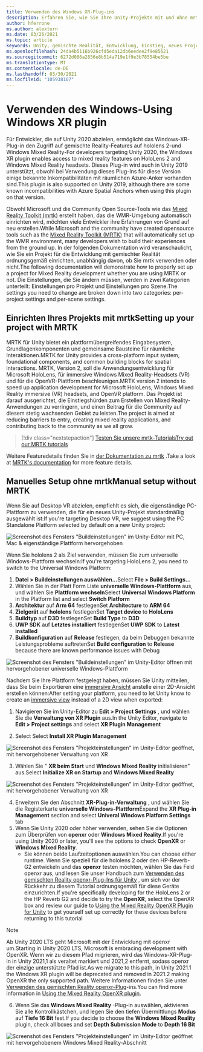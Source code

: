 ```yaml
---
title: Verwenden des Windows XR-Plug-ins
description: Erfahren Sie, wie Sie Ihre Unity-Projekte mit und ohne mrtk mithilfe von Windows-XR-Unterstützung einrichten.
author: hferrone
ms.author: alexturn
ms.date: 03/26/2021
ms.topic: article
keywords: Unity, gemischte Realität, Entwicklung, Einstieg, neues Projekt, Windows Mixed Reality, UWP, XR, Leistung, Legacy, mrtk, Windows
ms.openlocfilehash: 24da4b5116b926cfd5eda12db6eedee2f9e85621
ms.sourcegitcommit: 6272d086a2856e8b514a719e1f9e3b78554be5be
ms.translationtype: MT
ms.contentlocale: de-DE
ms.lasthandoff: 03/30/2021
ms.locfileid: "105938107"
---
```

# <a name="using-windows-xr-plugin"></a><span data-ttu-id="cc85b-104">Verwenden des Windows-</span><span class="sxs-lookup"><span data-stu-id="cc85b-104">Using Windows XR plugin</span></span>

<span data-ttu-id="cc85b-105">Für Entwickler, die auf Unity 2020 abzielen, ermöglicht das Windows-XR-Plug-in den Zugriff auf gemischte Reality-Features auf hololens 2-und Windows Mixed Reality-</span><span class="sxs-lookup"><span data-stu-id="cc85b-105">For developers targeting Unity 2020, the Windows XR plugin enables access to mixed reality features on HoloLens 2 and Windows Mixed Reality headsets.</span></span>  <span data-ttu-id="cc85b-106">Dieses Plug-in wird auch in Unity 2019 unterstützt, obwohl bei Verwendung dieses Plug-Ins für diese Version einige bekannte Inkompatibilitäten mit räumlichen Azure-Anker vorhanden sind.</span><span class="sxs-lookup"><span data-stu-id="cc85b-106">This plugin is also supported on Unity 2019, although there are some known incompatibilities with Azure Spatial Anchors when using this plugin on that version.</span></span>

<span data-ttu-id="cc85b-107">Obwohl Microsoft und die Community Open Source-Tools wie das [Mixed Reality Toolkit (mrtk)](https://microsoft.github.io/MixedRealityToolkit-Unity/Documentation/Installation.html) erstellt haben, das die WMR-Umgebung automatisch einrichten wird, möchten viele Entwickler ihre Erfahrungen von Grund auf neu erstellen.</span><span class="sxs-lookup"><span data-stu-id="cc85b-107">While Microsoft and the community have created opensource tools such as the [Mixed Reality Toolkit (MRTK)](https://microsoft.github.io/MixedRealityToolkit-Unity/Documentation/Installation.html) that will automatically set up the WMR environment, many developers wish to build their experiences from the ground up.</span></span>  <span data-ttu-id="cc85b-108">In der folgenden Dokumentation wird veranschaulicht, wie Sie ein Projekt für die Entwicklung mit gemischter Realität ordnungsgemäß einrichten, unabhängig davon, ob Sie mrtk verwenden oder nicht.</span><span class="sxs-lookup"><span data-stu-id="cc85b-108">The following documentation will demonstrate how to properly set up a project for Mixed Reality development whether you are using MRTK or not.</span></span>  <span data-ttu-id="cc85b-109">Die Einstellungen, die Sie ändern müssen, werden in zwei Kategorien unterteilt: Einstellungen pro Projekt und Einstellungen pro Szene.</span><span class="sxs-lookup"><span data-stu-id="cc85b-109">The settings you need to change are broken down into two categories: per-project settings and per-scene settings.</span></span>

## <a name="setting-up-your-project-with-mrtk"></a><span data-ttu-id="cc85b-110">Einrichten Ihres Projekts mit mrtk</span><span class="sxs-lookup"><span data-stu-id="cc85b-110">Setting up your project with MRTK</span></span>

<span data-ttu-id="cc85b-111">MRTK für Unity bietet ein plattformübergreifendes Eingabesystem, Grundlagenkomponenten und gemeinsame Bausteine für räumliche Interaktionen.</span><span class="sxs-lookup"><span data-stu-id="cc85b-111">MRTK for Unity provides a cross-platform input system, foundational components, and common building blocks for spatial interactions.</span></span> <span data-ttu-id="cc85b-112">MRTK, Version 2, soll die Anwendungsentwicklung für Microsoft HoloLens, für immersive Windows Mixed Reality-Headsets (VR) und für die OpenVR-Plattform beschleunigen.</span><span class="sxs-lookup"><span data-stu-id="cc85b-112">MRTK version 2 intends to speed up application development for Microsoft HoloLens, Windows Mixed Reality immersive (VR) headsets, and OpenVR platform.</span></span> <span data-ttu-id="cc85b-113">Das Projekt ist darauf ausgerichtet, die Einstiegshürden zum Erstellen von Mixed Reality-Anwendungen zu verringern, und einen Beitrag für die Community auf diesem stetig wachsenden Gebiet zu leisten.</span><span class="sxs-lookup"><span data-stu-id="cc85b-113">The project is aimed at reducing barriers to entry, creating mixed reality applications, and contributing back to the community as we all grow.</span></span>

> [!div class="nextstepaction"]
> [<span data-ttu-id="cc85b-114">Testen Sie unsere mrtk-Tutorials</span><span class="sxs-lookup"><span data-stu-id="cc85b-114">Try out our MRTK tutorials</span></span>](tutorials/mr-learning-base-01.md)

<span data-ttu-id="cc85b-115">Weitere Featuredetails finden Sie in [der Dokumentation zu mrtk](/windows/mixed-reality/mrtk-unity) .</span><span class="sxs-lookup"><span data-stu-id="cc85b-115">Take a look at [MRTK's documentation](/windows/mixed-reality/mrtk-unity) for more feature details.</span></span>

## <a name="manual-setup-without-mrtk"></a><span data-ttu-id="cc85b-116">Manuelles Setup ohne mrtk</span><span class="sxs-lookup"><span data-stu-id="cc85b-116">Manual setup without MRTK</span></span>

<span data-ttu-id="cc85b-117">Wenn Sie auf Desktop VR abzielen, empfiehlt es sich, die eigenständige PC-Plattform zu verwenden, die für ein neues Unity-Projekt standardmäßig ausgewählt ist:</span><span class="sxs-lookup"><span data-stu-id="cc85b-117">If you're targeting Desktop VR, we suggest using the PC Standalone Platform selected by default on a new Unity project:</span></span>

![Screenshot des Fensters "Buildeinstellungen" im Unity-Editor mit PC, Mac & eigenständige Plattform hervorgehoben](images/wmr-config-img-3.png)

<span data-ttu-id="cc85b-119">Wenn Sie hololens 2 als Ziel verwenden, müssen Sie zum universelle Windows-Plattform wechseln:</span><span class="sxs-lookup"><span data-stu-id="cc85b-119">If you're targeting HoloLens 2, you need to switch to the Universal Windows Platform:</span></span>

1.  <span data-ttu-id="cc85b-120">**Datei > Buildeinstellungen auswählen...**</span><span class="sxs-lookup"><span data-stu-id="cc85b-120">Select **File > Build Settings...**</span></span>
2.  <span data-ttu-id="cc85b-121">Wählen Sie in der Platt Form Liste **universelle Windows-Plattform** aus, und wählen Sie **Plattform wechseln**</span><span class="sxs-lookup"><span data-stu-id="cc85b-121">Select **Universal Windows Platform** in the Platform list and select **Switch Platform**</span></span>
3.  <span data-ttu-id="cc85b-122">**Architektur** auf **Arm 64** festlegen</span><span class="sxs-lookup"><span data-stu-id="cc85b-122">Set **Architecture** to **ARM 64**</span></span>
4.  <span data-ttu-id="cc85b-123">**Zielgerät** auf **hololens** festlegen</span><span class="sxs-lookup"><span data-stu-id="cc85b-123">Set **Target device** to **HoloLens**</span></span>
5.  <span data-ttu-id="cc85b-124">**Buildtyp** auf **D3D** festlegen</span><span class="sxs-lookup"><span data-stu-id="cc85b-124">Set **Build Type** to **D3D**</span></span>
6.  <span data-ttu-id="cc85b-125">**UWP SDK** auf **Letztes installiert** festlegen</span><span class="sxs-lookup"><span data-stu-id="cc85b-125">Set **UWP SDK** to **Latest installed**</span></span>
7.  <span data-ttu-id="cc85b-126">**Buildkonfiguration** auf **Release** festlegen, da beim Debuggen bekannte Leistungsprobleme auftreten</span><span class="sxs-lookup"><span data-stu-id="cc85b-126">Set **Build configuration** to **Release** because there are known performance issues with Debug</span></span>

![Screenshot des Fensters "Buildeinstellungen" im Unity-Editor öffnen mit hervorgehobener universelle Windows-Plattform](images/wmr-config-img-4.png)

<span data-ttu-id="cc85b-128">Nachdem Sie Ihre Plattform festgelegt haben, müssen Sie Unity mitteilen, dass Sie beim Exportieren eine [immersive Ansicht](../../design/app-views.md) anstelle einer 2D-Ansicht erstellen können:</span><span class="sxs-lookup"><span data-stu-id="cc85b-128">After setting your platform, you need to let Unity know to create an [immersive view](../../design/app-views.md) instead of a 2D view when exported:</span></span>

1. <span data-ttu-id="cc85b-129">Navigieren Sie im Unity-Editor zu **Edit > Project Settings** , und wählen Sie die **Verwaltung von XR Plugin** aus.</span><span class="sxs-lookup"><span data-stu-id="cc85b-129">In the Unity Editor, navigate to **Edit > Project settings** and select **XR Plugin Management**</span></span>

2. <span data-ttu-id="cc85b-130">Select </span><span class="sxs-lookup"><span data-stu-id="cc85b-130">Select **Install XR Plugin Management**</span></span>

![Screenshot des Fensters "Projekteinstellungen" im Unity-Editor geöffnet, mit hervorgehobener Verwaltung von XR](images/wmr-config-img-5.png)

3. <span data-ttu-id="cc85b-132">Wählen Sie " **XR beim Start** und **Windows Mixed Reality** initialisieren" aus.</span><span class="sxs-lookup"><span data-stu-id="cc85b-132">Select **Initialize XR on Startup** and **Windows Mixed Reality**</span></span>

![Screenshot des Fensters "Projekteinstellungen" im Unity-Editor geöffnet, mit hervorgehobener Verwaltung von XR](images/wmr-config-img-7.png)

4. <span data-ttu-id="cc85b-134">Erweitern Sie den Abschnitt **XR-Plug-in-Verwaltung** , und wählen Sie die Registerkarte **universelle Windows-Plattform**</span><span class="sxs-lookup"><span data-stu-id="cc85b-134">Expand the **XR Plug-in Management** section and select **Univeral Windows Platform Settings** tab</span></span>
5. <span data-ttu-id="cc85b-135">Wenn Sie Unity 2020 oder höher verwenden, sehen Sie die Optionen zum Überprüfen von **openxr** oder **Windows Mixed Reality**.</span><span class="sxs-lookup"><span data-stu-id="cc85b-135">If you're using Unity 2020 or later, you'll see the options to check **OpenXR** or **Windows Mixed Reality**.</span></span> 
    * <span data-ttu-id="cc85b-136">Sie können beide Laufzeitoptionen auswählen.</span><span class="sxs-lookup"><span data-stu-id="cc85b-136">You can choose either runtime.</span></span>  <span data-ttu-id="cc85b-137">Wenn Sie speziell für die hololens 2 oder den HP-Reverb-G2 entwickeln und das **openxr** testen möchten, wählen Sie das Feld openxr aus, und lesen Sie unser Handbuch zum [Verwenden des gemischten Reality openxr-Plug-Ins für Unity](openxr-getting-started.md) , um sich vor der Rückkehr zu diesem Tutorial ordnungsgemäß für diese Geräte einzurichten.</span><span class="sxs-lookup"><span data-stu-id="cc85b-137">If you're specifically developing for the HoloLens 2 or the HP Reverb G2 and decide to try the **OpenXR**, select the OpenXR box and review our guide to [Using the Mixed Reality OpenXR Plugin for Unity](openxr-getting-started.md) to get yourself set up correctly for these devices before returning to this tutorial</span></span>

> [!NOTE]
> <span data-ttu-id="cc85b-138">Ab Unity 2020 LTS geht Microsoft mit der Entwicklung mit openxr um.</span><span class="sxs-lookup"><span data-stu-id="cc85b-138">Starting in Unity 2020 LTS, Microsoft is embracing development with OpenXR.</span></span>  <span data-ttu-id="cc85b-139">Wenn wir zu diesem Pfad migrieren, wird das Windows-XR-Plug-in in Unity 2021,1 als veraltet markiert und 2021,2 entfernt, sodass openxr der einzige unterstützte Pfad ist.</span><span class="sxs-lookup"><span data-stu-id="cc85b-139">As we migrate to this path, in Unity 2021.1 the Windows XR plugin will be deprecated and removed in 2021.2 making OpenXR the only supported path.</span></span> <span data-ttu-id="cc85b-140">Weitere Informationen finden Sie unter [Verwenden des gemischten Reality openxr-Plug](openxr-getting-started.md)-ins.</span><span class="sxs-lookup"><span data-stu-id="cc85b-140">You can find more information in [Using the Mixed Reality OpenXR plugin](openxr-getting-started.md).</span></span>

6. <span data-ttu-id="cc85b-141">Wenn Sie das **Windows Mixed Reality** -Plug-in auswählen, aktivieren Sie alle Kontrollkästchen, und legen Sie den tiefen Übermittlungs **Modus** auf **Tiefe 16 Bit** fest.</span><span class="sxs-lookup"><span data-stu-id="cc85b-141">If you decide to choose the **Windows Mixed Reality** plugin, check all boxes and set **Depth Submission Mode** to **Depth 16 Bit**</span></span>

![Screenshot des Fensters "Projekteinstellungen" im Unity-Editor geöffnet mit hervorgehobenem Windows Mixed Reality-Abschnitt](images/wmr-config-img-8.png)
